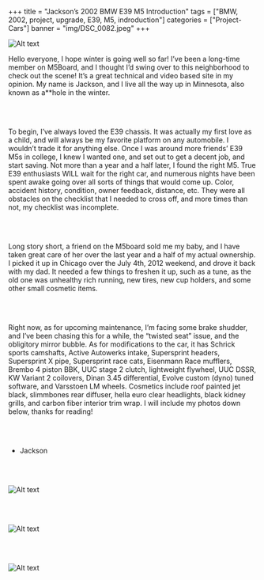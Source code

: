 +++
title = "Jackson’s 2002 BMW E39 M5 Introduction"
tags = ["BMW, 2002, project, upgrade, E39, M5, indroduction"]
categories = ["Project-Cars"]
banner = "img/DSC_0082.jpeg"
+++

![Alt text](../img/DSC_0082.jpeg)

Hello everyone, I hope winter is going well so far! I’ve been a long-time member on M5Board, and I thought I’d swing over to this neighborhood to check out the scene! It’s a great technical and video based site in my opinion. My name is Jackson, and I live all the way up in Minnesota, also known as a**hole in the winter.

&nbsp;<br/><br/>

To begin, I’ve always loved the E39 chassis. It was actually my first love as a child, and will always be my favorite platform on any automobile. I wouldn’t trade it for anything else. Once I was around more friends’ E39 M5s in college, I knew I wanted one, and set out to get a decent job, and start saving. Not more than a year and a half later, I found the right M5. True E39 enthusiasts WILL wait for the right car, and numerous nights have been spent awake going over all sorts of things that would come up. Color, accident history, condition, owner feedback, distance, etc. They were all obstacles on the checklist that I needed to cross off, and more times than not, my checklist was incomplete.

&nbsp;<br/><br/>

Long story short, a friend on the M5board sold me my baby, and I have taken great care of her over the last year and a half of my actual ownership. I picked it up in Chicago over the July 4th, 2012 weekend, and drove it back with my dad. It needed a few things to freshen it up, such as a tune, as the old one was unhealthy rich running, new tires, new cup holders, and some other small cosmetic items.

&nbsp;<br/><br/>

Right now, as for upcoming maintenance, I’m facing some brake shudder, and I’ve been chasing this for a while, the “twisted seat” issue, and the obligitory mirror bubble. As for modifications to the car, it has Schrick sports camshafts, Active Autowerks intake, Supersprint headers, Supersprint X pipe, Supersprint race cats, Eisenmann Race mufflers, Brembo 4 piston BBK, UUC stage 2 clutch, lightweight flywheel, UUC DSSR, KW Variant 2 coilovers, Dinan 3.45 differential, Evolve custom (dyno) tuned software, and Varsstoen LM wheels. Cosmetics include roof painted jet black, slimmbones rear diffuser, hella euro clear headlights, black kidney grills, and carbon fiber interior trim wrap.  I will include my photos down below, thanks for reading!

&nbsp;<br/><br/>

- Jackson

&nbsp;<br/><br/>

![Alt text](../img/DSC_0082656.jpeg)

&nbsp;<br/><br/>

![Alt text](../img/DSC_0596.jpeg)

&nbsp;<br/><br/>

![Alt text](../img/IMG_0406.jpeg)

&nbsp;<br/><br/>